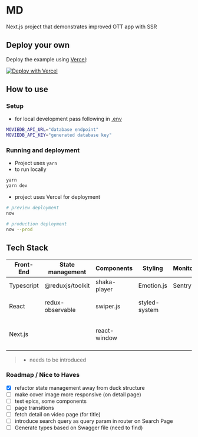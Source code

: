 # MD

Next.js project that demonstrates improved OTT app with SSR

## Deploy your own

Deploy the example using [Vercel](https://vercel.com):

[![Deploy with Vercel](https://vercel.com/button)](https://vercel.com/import/project?template=https://github.com/zeit/next.js/tree/canary/examples/hello-world)

## How to use

### Setup

- for local development pass following in [.env](.env)

```bash
MOVIEDB_API_URL="database endpoint"
MOVIEDB_API_KEY="generated database key"
```

### Running and deployment

- Project uses `yarn`
- to run locally

```bash
yarn
yarn dev
```

- project uses Vercel for deployment

```bash
# preview deployment
now

# production deployment
now --prod
```

## Tech Stack

| Front-End  | State management | Components   | Styling       | Monitoring | Deployment    | testing                  |
| ---------- | ---------------- | ------------ | ------------- | ---------- | ------------- | ------------------------ |
| Typescript | @reduxjs/toolkit | shaka-player | Emotion.js    | Sentry     | now -> Vercel | jest \*                  |
| React      | redux-observable | swiper.js    | styled-system |            |               | jest-marbles \*          |
| Next.js    |                  | react-window |               |            |               | react-testing-library \* |

> - needs to be introduced

### Roadmap / Nice to Haves

- [x] refactor state management away from duck structure
- [ ] make cover image more responsive (on detail page)
- [ ] test epics, some components
- [ ] page transitions
- [ ] fetch detail on video page (for title)
- [ ] introduce search query as query param in router on Search Page
- [ ] Generate types based on Swagger file (need to find)
